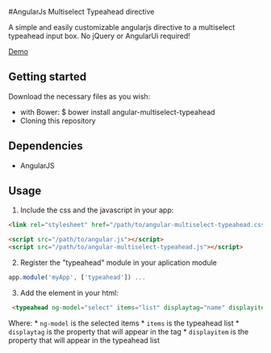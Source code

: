 #AngularJs Multiselect Typeahead directive

A simple and easily customizable angularjs directive to a multiselect typeahead input box. No jQuery or AngularUi required!

[Demo](http://codepen.io/kirederik/pen/PqpEYP) 

## Getting started

Download the necessary files as you wish:

* with Bower: $ bower install angular-multiselect-typeahead
* Cloning this repository

## Dependencies

* AngularJS 

## Usage

1. Include the css and the javascript in your app:

```html
<link rel="stylesheet" href="/path/to/angular-multiselect-typeahead.css" />

<script src="/path/to/angular.js"></script>
<script src="/path/to/angular-multiselect-typeahead.js"></script>
```

2. Register the "typeahead" module in your aplication module
```javascript
app.module('myApp', ['typeahead']) ...
```

3. Add the element in your html:
```html
 <typeahead ng-model="select" items="list" displaytag="name" displayitem="name"></typeahead> 
```

Where:
    * `ng-model` is the selected items
    * `items` is the typeahead list
    * `displaytag` is the property that will appear in the tag
    * `displayitem` is the property that will appear in the typeahead list 
